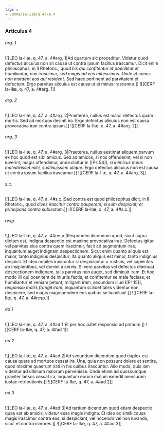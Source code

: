 ```yaml
---
tags : 
- Summa/Ia-IIæ/q.47/a.4
---
```


### Articulus 4

###### arg. 1
![[LEO Ia-IIæ, q. 47, a. 4#arg. 1|Ad quartum sic proceditur. Videtur quod defectus alicuius non sit causa ut contra ipsum facilius irascamur. Dicit enim philosophus, in II Rhetoric., quod *his qui confitentur et poenitent et humiliantur, non irascimur, sed magis ad eos mitescimus. Unde et canes non mordent eos qui resident*. Sed haec pertinent ad parvitatem et defectum. Ergo parvitas alicuius est causa ut ei minus irascamur.]]
![[CERF Ia-IIæ, q. 47, a. 4#arg. 1]]

###### arg. 2
![[LEO Ia-IIæ, q. 47, a. 4#arg. 2|Praeterea, nullus est maior defectus quam mortis. Sed ad mortuos desinit ira. Ergo defectus alicuius non est causa provocativa irae contra ipsum.]]
![[CERF Ia-IIæ, q. 47, a. 4#arg. 2]]

###### arg. 3
![[LEO Ia-IIæ, q. 47, a. 4#arg. 3|Praeterea, nullus aestimat aliquem parvum ex hoc quod est sibi amicus. Sed ad amicos, si nos offenderint, vel si non iuverint, magis offendimur, unde dicitur in [[Ps 54]], *si inimicus meus maledixisset mihi, sustinuissem utique*. Ergo defectus alicuius non est causa ut contra ipsum facilius irascamur.]]
![[CERF Ia-IIæ, q. 47, a. 4#arg. 3]]

###### s.c.
![[LEO Ia-IIæ, q. 47, a. 4#s.c.|Sed contra est quod philosophus dicit, in II Rhetoric., quod *dives irascitur contra pauperem, si eum despiciat; et principans contra subiectum*.]]
![[CERF Ia-IIæ, q. 47, a. 4#s.c.]]

###### resp.
![[LEO Ia-IIæ, q. 47, a. 4#resp.|Respondeo dicendum quod, sicut supra dictum est, indigna despectio est maxime provocativa irae. Defectus igitur vel parvitas eius contra quem irascimur, facit ad augmentum irae, inquantum auget indignam despectionem. Sicut enim quanto aliquis est maior, tanto indignius despicitur; ita quanto aliquis est minor, tanto indignius despicit. Et ideo nobiles irascuntur si despiciantur a rusticis, vel sapientes ab insipientibus, vel domini a servis. Si vero parvitas vel defectus diminuat despectionem indignam, talis parvitas non auget, sed diminuit iram. Et hoc modo illi qui poenitent de iniuriis factis, et confitentur se male fecisse, et humiliantur et veniam petunt, mitigant iram, secundum illud [[Pr 15]], *responsio mollis frangit iram*, inquantum scilicet tales videntur non despicere, sed magis magnipendere eos quibus se humiliant.]]
![[CERF Ia-IIæ, q. 47, a. 4#resp.]]

###### ad 1
![[LEO Ia-IIæ, q. 47, a. 4#ad 1|Et per hoc patet responsio ad primum.]]
![[CERF Ia-IIæ, q. 47, a. 4#ad 1]]

###### ad 2
![[LEO Ia-IIæ, q. 47, a. 4#ad 2|Ad secundum dicendum quod duplex est causa quare ad mortuos cessat ira. Una, quia non possunt dolere et sentire, quod maxime quaerunt irati in his quibus irascuntur. Alio modo, quia iam videntur ad ultimum malorum pervenisse. Unde etiam ad quoscumque graviter laesos cessat ira, inquantum eorum malum excedit mensuram iustae retributionis.]]
![[CERF Ia-IIæ, q. 47, a. 4#ad 2]]

###### ad 3
![[LEO Ia-IIæ, q. 47, a. 4#ad 3|Ad tertium dicendum quod etiam despectio quae est ab amicis, videtur esse magis indigna. Et ideo ex simili causa magis irascimur contra eos, si despiciant, vel nocendo vel non iuvando, sicut et contra minores.]]
![[CERF Ia-IIæ, q. 47, a. 4#ad 3]]

